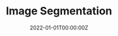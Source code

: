 ---
title: Image Segmentation
summary: Implemented Expectation-Maximization Algorithm from scratch for image segmentation with Gaussian Mixture Model and its application to Brain Images and written notes

tags:
  - Statistics
date: '2022-01-01T00:00:00Z'

# Optional external URL for project (replaces project detail page).
external_link: 'https://rishidarkdevil.github.io/Image-Segmentation/Image-Segmentation.html'

image:
  caption: Photo by rawpixel on Unsplash
  focal_point: Smart

# links:
#   - icon: twitter
#     icon_pack: fab
#     name: Follow
#     url: https://twitter.com/georgecushen
url_code: 'https://github.com/RishiDarkDevil/Image-Segmentation'
url_pdf: ''
url_slides: ''
url_video: ''

# Slides (optional).
#   Associate this project with Markdown slides.
#   Simply enter your slide deck's filename without extension.
#   E.g. `slides = "example-slides"` references `content/slides/example-slides.md`.
#   Otherwise, set `slides = ""`.
# slides: example
---